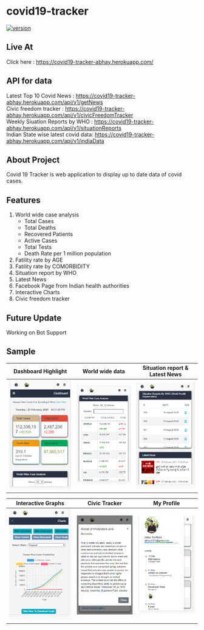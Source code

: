 # covid19-tracker

[![version](https://img.shields.io/badge/version-1.1-green.svg)](https://github.com/Abhaysardhara/Draw-Anything-Google-Chrome-Extension/releases/tag/v1.0)

## Live At
Click here : <https://covid19-tracker-abhay.herokuapp.com/>

## API for data
Latest Top 10 Covid News : <https://covid19-tracker-abhay.herokuapp.com/api/v1/getNews> </br>
Civic freedom tracker : <https://covid19-tracker-abhay.herokuapp.com/api/v1/civicFreedomTracker> </br>
Weekly Siuation Reports by WHO : <https://covid19-tracker-abhay.herokuapp.com/api/v1/situationReports> </br>
Indian State wise latest covid data: <https://covid19-tracker-abhay.herokuapp.com/api/v1/indiaData>

## About Project
Covid 19 Tracker is web application to display up to date data of covid cases.

## Features
1. World wide case analysis
    * Total Cases
    * Total Deaths
    * Recovered Patients
    * Active Cases
    * Total Tests
    * Death Rate per 1 million population
1. Fatility rate by AGE
1. Fatility rate by COMORBIDITY
1. Situation report by WHO
1. Latest News
1. Facebook Page from Indian health authorities
1. Interactive Charts
1. Civic freedom tracker


## Future Update
Working on Bot Support

## Sample
Dashboard Highlight           |  World wide data           |  Situation report & Latest News
:-------------------------:|:---------------------------:|:-------------------------:
![](https://github.com/Abhaysardhara/covid19-tracker/blob/main/Screenshot%20(70).png)  |  ![](https://github.com/Abhaysardhara/covid19-tracker/blob/main/Screenshot%20(71).png)  |  ![](https://github.com/Abhaysardhara/covid19-tracker/blob/main/Screenshot%20(72).png)

Interactive Graphs         |  Civic Tracker           |  My Profile
:-------------------------:|:---------------------------:|:-------------------------:
![](https://github.com/Abhaysardhara/covid19-tracker/blob/main/Screenshot%20(73).png)  |  ![](https://github.com/Abhaysardhara/covid19-tracker/blob/main/Screenshot%20(74).png)  |  ![](https://github.com/Abhaysardhara/covid19-tracker/blob/main/Screenshot%20(75).png)
